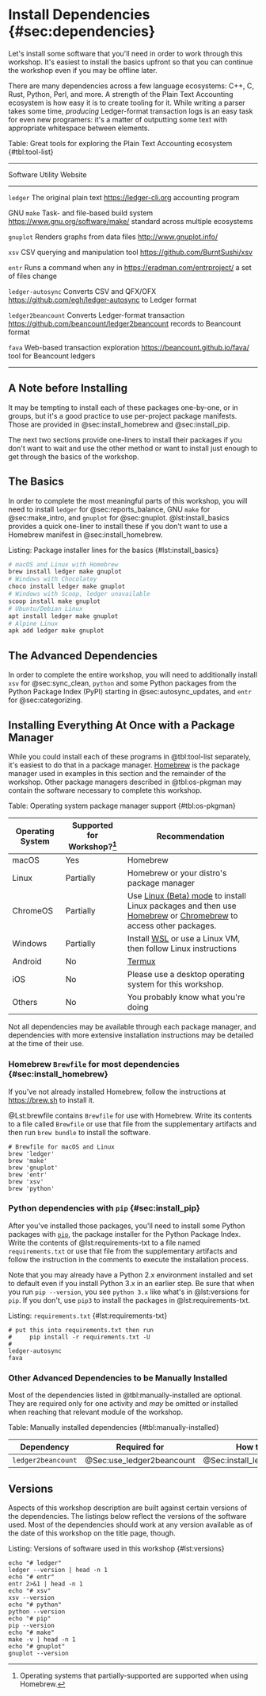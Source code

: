 # Install Dependencies {#sec:dependencies}

Let's install some software that you'll need in order to work through this workshop. It's easiest to install the basics upfront so that you can continue the workshop even if you may be offline later.

There are many dependencies across a few language ecosystems: C++, C, Rust, Python, Perl, and more. A strength of the Plain Text Accounting ecosystem is how easy it is to create tooling for it. While writing a parser takes some time, _producing_ Ledger-format transaction logs is an easy task for even new programers: it's a matter of outputting some text with appropriate whitespace between elements.

Table: Great tools for exploring the Plain Text Accounting ecosystem {#tbl:tool-list}

-----------------------------------------------------------------------------------------------------
Software           Utility                              Website
------------------ ------------------------------------ ---------------------------------------------
`ledger`           The original plain text              https://ledger-cli.org
                   accounting program

GNU `make`         Task- and file-based build system    https://www.gnu.org/software/make/
                   standard across multiple ecosystems

`gnuplot`          Renders graphs from data files       http://www.gnuplot.info/

`xsv`              CSV querying and manipulation tool   https://github.com/BurntSushi/xsv

`entr`             Runs a command when any in           https://eradman.com/entrproject/
                   a set of files change

`ledger-autosync`  Converts CSV and QFX/OFX             https://github.com/egh/ledger-autosync
                   to Ledger format

`ledger2beancount` Converts Ledger-format transaction   https://github.com/beancount/ledger2beancount
                   records to Beancount format

`fava`             Web-based transaction exploration    https://beancount.github.io/fava/
                   tool for Beancount ledgers

-----------------------------------------------------------------------------------------------------

## A Note before Installing

It may be tempting to install each of these packages one-by-one, or in groups,
but it's a good practice to use per-project package manifests. Those are
provided in @sec:install_homebrew and @sec:install_pip.

The next two sections provide one-liners to install their packages if you don't
want to wait and use the other method or want to install just enough to get
through the basics of the workshop.

## The Basics

In order to complete the most meaningful parts of this workshop, you will need
to install `ledger` for @sec:reports_balance, GNU `make` for @sec:make_intro,
and `gnuplot` for @sec:gnuplot. @lst:install_basics provides a quick one-liner
to install these if you don't want to use a Homebrew manifest in
@sec:install_homebrew.

Listing: Package installer lines for the basics {#lst:install_basics}

```bash
# macOS and Linux with Homebrew
brew install ledger make gnuplot
# Windows with Chocolatey
choco install ledger make gnuplot
# Windows with Scoop, ledger unavailable
scoop install make gnuplot
# Ubuntu/Debian Linux
apt install ledger make gnuplot
# Alpine Linux
apk add ledger make gnuplot
```

## The Advanced Dependencies

In order to complete the entire workshop, you will need to additionally install
`xsv` for @sec:sync_clean,
`python` and some Python packages from the Python Package Index (PyPI) starting
in @sec:autosync_updates,
and
`entr` for @sec:categorizing.

## Installing Everything At Once with a Package Manager

While you could install each of these programs in @tbl:tool-list separately, it's easiest to do that in a package manager. [Homebrew](https://brew.sh) is the package manager used in examples in this section and the remainder of the workshop. Other package managers described in @tbl:os-pkgman may contain the software necessary to complete this workshop.

Table: Operating system package manager support {#tbl:os-pkgman}

|Operating System|Supported for Workshop?[^os-support-notice]|Recommendation                       |
|----------------|---------------|-----------------------------------------------------------------|
|macOS|Yes|Homebrew|
|Linux|Partially|Homebrew or your distro's package manager|
| ChromeOS | Partially | Use [Linux (Beta) mode](https://support.google.com/chromebook/answer/9145439) to install Linux packages and then use [Homebrew](https://brew.sh)  or [Chromebrew](https://skycocker.github.io/chromebrew/) to access other packages. |
|Windows | Partially | Install [WSL](https://docs.microsoft.com/en-us/windows/wsl/install-win10) or use a Linux VM, then follow Linux instructions |
| Android | No | [Termux](https://termux.com/) |
|iOS | No | Please use a desktop operating system for this workshop. |
| Others| No | You probably know what you're doing

[^os-support-notice]: Operating systems that partially-supported are supported when using Homebrew.

Not all dependencies may be available through each package manager, and dependencies with more extensive installation instructions may be detailed at the time of their use.

### Homebrew `Brewfile` for most dependencies {#sec:install_homebrew}

If you've not already installed Homebrew, follow the instructions at <https://brew.sh> to install it.

@Lst:brewfile contains `Brewfile` for use with Homebrew. Write its contents to a file called `Brewfile` or use that file from the supplementary artifacts and then run `brew bundle` to install the software.

```{#lst:brewfile .ruby caption="Brewfile" pipe="tee Brewfile"}
# Brewfile for macOS and Linux
brew 'ledger'
brew 'make'
brew 'gnuplot'
brew 'entr'
brew 'xsv'
brew 'python'
```

### Python dependencies with `pip` {#sec:install_pip}

After you've installed those packages, you'll need to install some Python packages with [`pip`](https://pypi.org/project/pip/), the package installer for the Python Package Index. Write the contents of @lst:requirements-txt to a file named `requirements.txt` or use that file from the supplementary artifacts and follow the instruction in the comments to execute the installation process.

Note that you may already have a Python 2.x environment installed and set to
default even if you install Python 3.x in an earlier step. Be sure that when
you run `pip --version`, you see `python 3.x` like what's in @lst:versions for
`pip`.
If you don't, use `pip3` to install the packages in @lst:requirements-txt.

Listing: `requirements.txt` {#lst:requirements-txt}

```{pipe="tee requirements.txt"}
# put this into requirements.txt then run
#     pip install -r requirements.txt -U
#
ledger-autosync
fava
```

### Other Advanced Dependencies to be Manually Installed

Most of the dependencies listed in @tbl:manually-installed are optional. They are required only for one activity and _may_ be omitted or installed when reaching that relevant module of the workshop.

Table: Manually installed dependencies {#tbl:manually-installed}

| Dependency         | Required for | How to install                    |
|--------------------|--------------|---------------------|
| `ledger2beancount` | @Sec:use_ledger2beancount | @Sec:install_ledger2beancount |

## Versions

Aspects of this workshop description are built against certain versions of the dependencies.
The listings below reflect the versions of the software used. Most of the dependencies should
work at any version available as of the date of this workshop on the title page, though.

Listing: Versions of software used in this workshop {#lst:versions}

```{pipe="sh"}
echo "# ledger"
ledger --version | head -n 1
echo "# entr"
entr 2>&1 | head -n 1
echo "# xsv"
xsv --version
echo "# python"
python --version
echo "# pip"
pip --version
echo "# make"
make -v | head -n 1
echo "# gnuplot"
gnuplot --version
```

